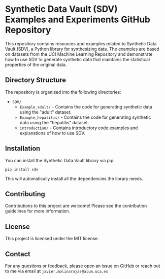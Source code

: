 <h1>Synthetic Data Vault (SDV) Examples and Experiments GitHub Repository</h1>
<p>This repository contains resources and examples related to <a node="[object Object]" class="MarkdownLink_linkifiedLink__KxC9G">Synthetic Data Vault</a> (SDV), a <a node="[object Object]" class="MarkdownLink_linkifiedLink__KxC9G">Python library</a> for synthesizing data. The examples are based on datasets from the <a node="[object Object]" class="MarkdownLink_linkifiedLink__KxC9G">UCI Machine Learning Repository</a> and demonstrate how to use SDV to generate <a node="[object Object]" class="MarkdownLink_linkifiedLink__KxC9G">synthetic data</a> that maintains the <a node="[object Object]" class="MarkdownLink_linkifiedLink__KxC9G">statistical properties</a> of the original data.</p>
<h2>Directory Structure</h2>
<p>The repository is organized into the following directories:</p>
<ul>
<li><code node="[object Object]">SDV/</code>
<ul>
<li><code node="[object Object]">Example_adult/</code> - Contains the code for generating synthetic data using the "adult" dataset.</li>
<li><code node="[object Object]">Example_hepatitis/</code> - Contains the code for generating synthetic data using the "hepatitis" dataset.</li>
<li><code node="[object Object]">introduction/</code> - Contains introductory code examples and explanations of how to use SDV.</li>
</ul>
</li>
</ul>
<h2>Installation</h2>
<p>You can install the <a node="[object Object]" class="MarkdownLink_linkifiedLink__KxC9G">Synthetic Data Vault library</a> via pip:</p>
<code class="MarkdownCodeBlock_codeTag__ipdCC" style="white-space: pre;"><span>pip install sdv
</span></code>
<p>This will automatically install all the dependencies the library needs.</p>
<h2>Contributing</h2>
<p>Contributions to this project are welcome! Please see the <a node="[object Object]" class="MarkdownLink_linkifiedLink__KxC9G">contribution guidelines</a> for more information.</p>
<h2>License</h2>
<p>This project is licensed under the MIT license.</p>
<h2>Contact</h2>
<p>For any questions or feedback, please open an issue on GitHub or reach out to me via email at <code node="[object Object]">javier.molinarojas@alum.uca.es</code></p>
